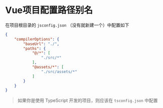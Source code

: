 # Vue项目配置路径别名

在项目根目录的 `jsconfig.json` （没有就新建一个）中配置如下

```json {3-7}
{
    "compilerOptions": {
        "baseUrl": "./",
        "paths": {
            "@/*": [
                "./src/*"
            ],
            "@assets/*": [
                "./src/assets/*"
            ]
        }
    }
}
```

> <badge type="warning" text="注意"/> 如果你是使用 TypeScript 开发的项目，则应该在 `tsconfig.json` 中配置
